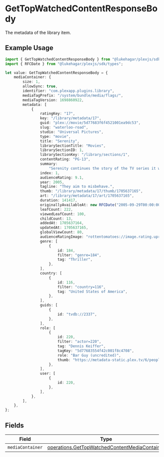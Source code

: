 # GetTopWatchedContentResponseBody

The metadata of the library item.

## Example Usage

```typescript
import { GetTopWatchedContentResponseBody } from "@lukehagar/plexjs/sdk/models/operations";
import { RFCDate } from "@lukehagar/plexjs/sdk/types";

let value: GetTopWatchedContentResponseBody = {
    mediaContainer: {
        size: 1,
        allowSync: true,
        identifier: "com.plexapp.plugins.library",
        mediaTagPrefix: "/system/bundle/media/flags/",
        mediaTagVersion: 1698860922,
        metadata: [
            {
                ratingKey: "17",
                key: "/library/metadata/17",
                guid: "plex://movie/5d77683f6f4521001ea9dc53",
                slug: "waterloo-road",
                studio: "Universal Pictures",
                type: "movie",
                title: "Serenity",
                librarySectionTitle: "Movies",
                librarySectionID: 1,
                librarySectionKey: "/library/sections/1",
                contentRating: "PG-13",
                summary:
                    "Serenity continues the story of the TV series it was based upon (\"Firefly\"). River Tam had a secret - one in which she's not even aware - so dangerous, no one's safe, as an Alliance operative's sent to capture her, and all others are considered irrelevant to his job.",
                index: 1,
                audienceRating: 9.1,
                year: 2005,
                tagline: "They aim to misbehave.",
                thumb: "/library/metadata/17/thumb/1705637165",
                art: "/library/metadata/17/art/1705637165",
                duration: 141417,
                originallyAvailableAt: new RFCDate("2005-09-29T00:00:00Z"),
                leafCount: 222,
                viewedLeafCount: 100,
                childCount: 13,
                addedAt: 1705637164,
                updatedAt: 1705637165,
                globalViewCount: 80,
                audienceRatingImage: "rottentomatoes://image.rating.upright",
                genre: [
                    {
                        id: 184,
                        filter: "genre=184",
                        tag: "Thriller",
                    },
                ],
                country: [
                    {
                        id: 116,
                        filter: "country=116",
                        tag: "United States of America",
                    },
                ],
                guids: [
                    {
                        id: "tvdb://2337",
                    },
                ],
                role: [
                    {
                        id: 220,
                        filter: "actor=220",
                        tag: "Dennis Keiffer",
                        tagKey: "5d77683554f42c001f8c4708",
                        role: "Bar Guy (uncredited)",
                        thumb: "https://metadata-static.plex.tv/6/people/648e9a7ea1d537bccfcd7615134b78ce.jpg",
                    },
                ],
                user: [
                    {
                        id: 220,
                    },
                ],
            },
        ],
    },
};
```

## Fields

| Field                                                                                                                 | Type                                                                                                                  | Required                                                                                                              | Description                                                                                                           |
| --------------------------------------------------------------------------------------------------------------------- | --------------------------------------------------------------------------------------------------------------------- | --------------------------------------------------------------------------------------------------------------------- | --------------------------------------------------------------------------------------------------------------------- |
| `mediaContainer`                                                                                                      | [operations.GetTopWatchedContentMediaContainer](../../../sdk/models/operations/gettopwatchedcontentmediacontainer.md) | :heavy_minus_sign:                                                                                                    | N/A                                                                                                                   |